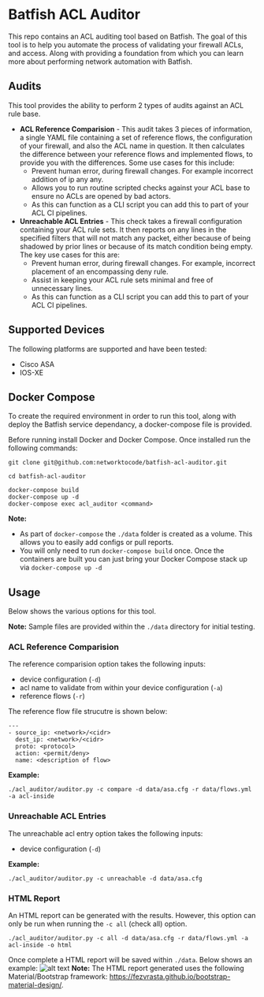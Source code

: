# Batfish ACL Auditor
This repo contains an ACL auditing tool based on Batfish. The goal of this tool is to help you automate the process of validating your firewall ACLs, and access. Along with providing a foundation from which you can learn more about performing network automation with Batfish.

## Audits
This tool provides the ability to perform 2 types of audits against an ACL rule base.

* **ACL Reference Comparision** - This audit takes 3 pieces of information, a single YAML file containing a set of reference flows, the configuration of your firewall, and also the ACL name in question. It then calculates the difference between your reference flows and implemented flows, to provide you with the differences. Some use cases for this include:
  * Prevent human error, during firewall changes. For example incorrect addition of ip any any.
  * Allows you to run routine scripted checks against your ACL base to ensure no ACLs are opened by bad actors.
  * As this can function as a CLI script you can add this to part of your ACL CI pipelines.
* **Unreachable ACL Entries** - This check takes a firewall configuration containing your ACL rule sets. It then reports on any lines in the specified filters that will not match any packet, either because of being shadowed by prior lines or because of its match condition being empty. The key use cases for this are:
  * Prevent human error, during firewall changes. For example, incorrect placement of an encompassing deny rule.
  * Assist in keeping your ACL rule sets minimal and free of unnecessary lines.
  * As this can function as a CLI script you can add this to part of your ACL CI pipelines.

## Supported Devices
The following platforms are supported and have been tested:
* Cisco ASA
* IOS-XE

## Docker Compose
To create the required environment in order to run this tool, along with deploy the Batfish service dependancy, a docker-compose file is provided.

Before running install Docker and Docker Compose. Once installed run the following commands:
```
git clone git@github.com:networktocode/batfish-acl-auditor.git

cd batfish-acl-auditor

docker-compose build
docker-compose up -d
docker-compose exec acl_auditor <command>
```

**Note:**

* As part of `docker-compose` the `./data` folder is created as a volume. This allows you to easily add configs or pull reports.
* You will only need to run `docker-compose build` once. Once the containers are built you can just bring your Docker Compose stack up via `docker-compose up -d`

## Usage
Below shows the various options for this tool. 

**Note:** Sample files are provided within the `./data` directory for initial testing. 

### ACL Reference Comparision
The reference comparision option takes the following inputs:
* device configuration (`-d`)
* acl name to validate from within your device configuration (`-a`)
* reference flows (`-r`)

The reference flow file strucutre is shown below:
```
---
- source_ip: <network>/<cidr>
  dest_ip: <network>/<cidr>
  proto: <protocol>
  action: <permit/deny>
  name: <description of flow>
```
**Example:**

```
./acl_auditor/auditor.py -c compare -d data/asa.cfg -r data/flows.yml -a acl-inside 
```



### Unreachable ACL Entries
The unreachable acl entry option takes the following inputs:
* device configuration (`-d`)

**Example:**
```
./acl_auditor/auditor.py -c unreachable -d data/asa.cfg
```
### HTML Report
An HTML report can be generated with the results. However, this option can only be run when running the `-c all` (check all) option.
```
./acl_auditor/auditor.py -c all -d data/asa.cfg -r data/flows.yml -a acl-inside -o html
```
Once complete a HTML report will be saved within `./data`. Below shows an example:
![alt text](https://github.com/networktocode/batfish-acl-auditor/blob/master/data/report-example.png?raw=true)
**Note:** The HTML report generated uses the following Material/Bootstrap framework: https://fezvrasta.github.io/bootstrap-material-design/.
